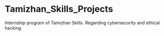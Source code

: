# Tamizhan_Skills_Projects
Internship program of Tamizhan Skills. Regarding cybersecurity and ethical hacking
